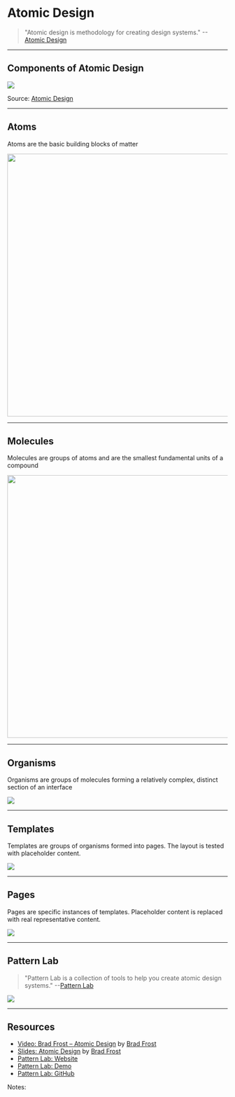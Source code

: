 # Atomic Design
<!-- .slide: data-state="backEndBrian juniorJacob" -->

> "Atomic design is methodology for creating design systems." --[Atomic Design](http://bradfrost.com/blog/post/atomic-web-design/)

<!--
## Scenario

TODO: Show some problem where things aren't oragnaized very well into components
-->

------

## Components of Atomic Design
<!-- .slide: data-title="Atomic Design" data-state="backEndBrian juniorJacob midLevelMelissa" -->

![](./imgs/atomic-design.png)

Source: [Atomic Design](http://bradfrost.com/blog/post/atomic-web-design/)

------

## Atoms
<!-- .slide: data-title="Atomic Design" data-state="backEndBrian juniorJacob midLevelMelissa" -->

Atoms are the basic building blocks of matter

<img src="./imgs/atoms.jpg" style="width: 600px;" />

------

## Molecules
<!-- .slide: data-title="Atomic Design" data-state="backEndBrian juniorJacob midLevelMelissa" -->

Molecules are groups of atoms and are the smallest fundamental units of a compound

<img src="./imgs/molecule.jpg" style="width: 600px;" />

------

## Organisms
<!-- .slide: data-title="Atomic Design" data-state="backEndBrian juniorJacob midLevelMelissa" -->

Organisms are groups of molecules forming a relatively complex, distinct section of an interface

![](./imgs/organism.jpg)

------

## Templates
<!-- .slide: data-title="Atomic Design" data-state="backEndBrian juniorJacob midLevelMelissa" -->

Templates are groups of organisms formed into pages. The layout is tested with placeholder content.

![](./imgs/template.jpg)

------

## Pages
<!-- .slide: data-title="Atomic Design" data-state="backEndBrian juniorJacob midLevelMelissa" -->

Pages are specific instances of templates. Placeholder content is replaced with real representative content.

![](./imgs/page.jpg)

------

## Pattern Lab
<!-- .slide: data-title="Atomic Design" data-state="backEndBrian juniorJacob midLevelMelissa" -->

> "Pattern Lab is a collection of tools to help you create atomic design systems." --[Pattern Lab](http://patternlab.io/)

[![](./imgs/pattern-lab.png)](http://demo.patternlab.io/)

------

## Resources
<!-- .slide: data-title="Atomic Design" data-state="backEndBrian juniorJacob midLevelMelissa" -->

* [Video: Brad Frost – Atomic Design](http://vimeo.com/67476280) by [Brad Frost](https://twitter.com/brad_frost)
* [Slides: Atomic Design](http://www.slideshare.net/bradfrostweb/atomic-design?ref=http://bradfrost.com/blog/post/atomic-web-design/) by [Brad Frost](https://twitter.com/brad_frost)
* [Pattern Lab: Website](http://patternlab.io/)
* [Pattern Lab: Demo](http://demo.patternlab.io/)
* [Pattern Lab: GitHub](https://github.com/pattern-lab)

Notes:
